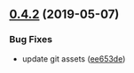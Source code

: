## [0.4.2](https://github.com/kamthamc/MarkdownNotes/compare/v0.4.1...v0.4.2) (2019-05-07)


### Bug Fixes

* update git assets ([ee653de](https://github.com/kamthamc/MarkdownNotes/commit/ee653de))
